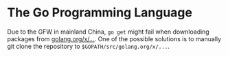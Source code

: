 # The Go Programming Language

Due to the GFW in mainland China, `go get` might fail when downloading packages from [golang.org/x/...](https://golang.org/x/). One of the possible solutions is to manually git clone the repository to `$GOPATH/src/golang.org/x/...`.
